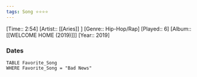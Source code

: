 ```yaml
---
tags: Song ⭐⭐⭐⭐ 
---
```

[Time:: 2:54]
[Artist:: [[Aries]] ]
[Genre:: Hip-Hop/Rap]
[Played:: 6]
[Album:: [[WELCOME HOME (2019)]]]
[Year:: 2019]
### Dates
````dataview
TABLE Favorite_Song
WHERE Favorite_Song = "Bad News"
````